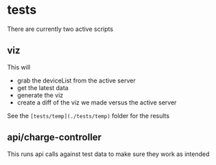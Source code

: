 # tests

There are currently two active scripts

## viz

This will 
* grab the deviceList from the active server
* get the latest data
* generate the viz
* create a diff of the viz we made versus the active server

See the `[tests/temp](./tests/temp)` folder for the results

## api/charge-controller

This runs api calls against test data to make sure they work as intended
